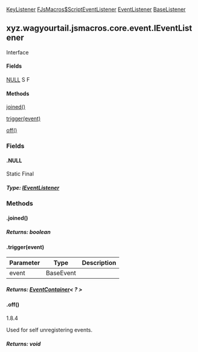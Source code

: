 
[KeyListener](1.9.2/xyz/wagyourtail/jsmacros/client/listeners/KeyListener.html) [FJsMacros$ScriptEventListener](1.9.2/xyz/wagyourtail/jsmacros/core/library/impl/FJsMacros.ScriptEventListener.html) [EventListener](1.9.2/xyz/wagyourtail/jsmacros/core/event/EventListener.html) [BaseListener](1.9.2/xyz/wagyourtail/jsmacros/core/event/BaseListener.html)

xyz.wagyourtail.jsmacros.core.event.IEventListener
--------------------------------------------------

Interface
#### 

#### Fields

[NULL](#NULL)
S
F



#### Methods

[joined()](#joined-)


[trigger(event)](#trigger-BaseEvent-)


[off()](#off-)



### Fields

#### .NULL

Static
Final

##### Type: [IEventListener](#)



### Methods

#### .joined()


##### Returns: boolean



#### .trigger(event)

| Parameter | Type | Description |
|---|---|---|
| event | BaseEvent |  |

##### Returns: [EventContainer](1.9.2/xyz/wagyourtail/jsmacros/core/language/EventContainer.html)< ? >



#### .off()

1.8.4

Used for self unregistering events.


##### Returns: void




